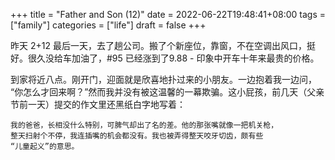 +++
title = "Father and Son (12)"
date = 2022-06-22T19:48:41+08:00
tags = ["family"]
categories = ["life"]
draft = false
+++

昨天 2+12 最后一天，去了趟公司。搬了个新座位，靠窗，不在空调出风口，挺
好。很久没给车加油了，#95 已经涨到了9.88 - 印象中开车十年来最贵的价格。

到家将近八点。刚开门，迎面就是欣喜地扑过来的小朋友。一边抱着我一边问，
“你怎么才回来啊？”然而我并没有被这温馨的一幕欺骗。这小屁孩，前几天（父亲
节前一天）提交的作文里还黑纸白字地写着：

~~~
我的爸爸，长相没什么特别，可脾气却出了名的差。他的那张嘴就像一把机关枪，
整天扫射个不停，我连插嘴的机会都没有。我也被弄得整天咬牙切齿，颇有些
“儿童起义”的意思。
~~~
